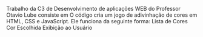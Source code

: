 Trabalho da C3 de Desenvolvimento de aplicações WEB do Professor Otavio Lube consiste em O código cria um jogo de adivinhação de cores em HTML, CSS e JavaScript. Ele funciona da seguinte forma:
Lista de Cores
Cor Escolhida
Exibição ao Usuário
